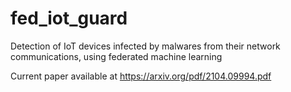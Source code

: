 # fed_iot_guard
Detection of IoT devices infected by malwares from their network communications, using federated machine learning

Current paper available at https://arxiv.org/pdf/2104.09994.pdf
